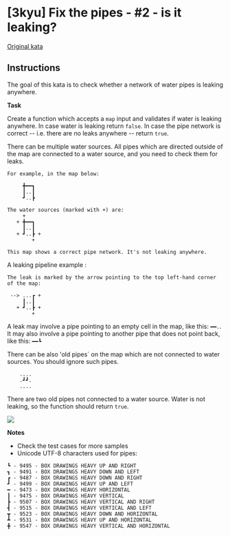 # [3kyu] Fix the pipes - #2 - is it leaking?

[Original kata](https://www.codewars.com/kata/59f81fe146d84322ed00001e)

## Instructions

The goal of this kata is to check whether a network of water pipes is leaking anywhere.

**Task**

Create a function which accepts a `map` input and validates if water is leaking anywhere. In case water is leaking return `false`. In case the pipe network is correct -- i.e. there are no leaks anywhere -- return `true`.

There can be multiple water sources. All pipes which are directed outside of the map are connected to a water source, and you need to check them for leaks.

```
For example, in the map below:

     ╋━━┓
     ┃..┃
     ┛..┣
     
The water sources (marked with +) are:           
     +
   + ╋━━┓
     ┃..┃
   + ┛..┣ +
        +

This map shows a correct pipe network. It's not leaking anywhere.
```

A leaking pipeline example :

```
The leak is marked by the arrow pointing to the top left-hand corner of the map:

 --> ...┏ +
     ┃..┃
   + ┛..┣ +
        +
```

A leak may involve a pipe pointing to an empty cell in the map, like this: `━━.`. It may also involve a pipe pointing to another pipe that does not point back, like this: `━━┗`

There can be also 'old pipes` on the map which are not connected to water sources. You should ignore such pipes.

```
    ....
    .┛┛.
    ....
```

There are two old pipes not connected to a water source. Water is not leaking, so the function should return `true`.

![](https://i.postimg.cc/cC1WjZ6f/Leaking.png)

**Notes**

- Check the test cases for more samples
- Unicode UTF-8 characters used for pipes:

```
┗ - 9495 - BOX DRAWINGS HEAVY UP AND RIGHT
┓ - 9491 - BOX DRAWINGS HEAVY DOWN AND LEFT
┏ - 9487 - BOX DRAWINGS HEAVY DOWN AND RIGHT
┛ - 9499 - BOX DRAWINGS HEAVY UP AND LEFT
━ - 9473 - BOX DRAWINGS HEAVY HORIZONTAL
┃ - 9475 - BOX DRAWINGS HEAVY VERTICAL
┣ - 9507 - BOX DRAWINGS HEAVY VERTICAL AND RIGHT
┫ - 9515 - BOX DRAWINGS HEAVY VERTICAL AND LEFT
┳ - 9523 - BOX DRAWINGS HEAVY DOWN AND HORIZONTAL
┻ - 9531 - BOX DRAWINGS HEAVY UP AND HORIZONTAL
╋ - 9547 - BOX DRAWINGS HEAVY VERTICAL AND HORIZONTAL
```
